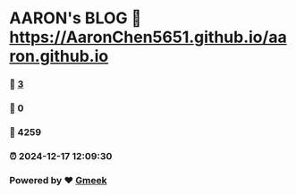 # AARON's BLOG :link: https://AaronChen5651.github.io/aaron.github.io 
### :page_facing_up: [3](https://AaronChen5651.github.io/aaron.github.io/tag.html) 
### :speech_balloon: 0 
### :hibiscus: 4259 
### :alarm_clock: 2024-12-17 12:09:30 
### Powered by :heart: [Gmeek](https://github.com/Meekdai/Gmeek)
